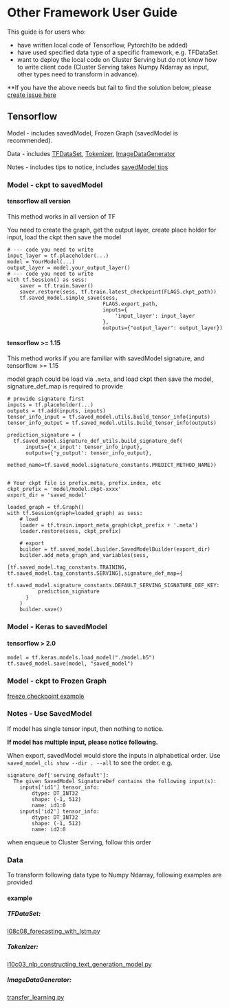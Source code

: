 # Other Framework User Guide

This guide is for users who:

* have written local code of Tensorflow, Pytorch(to be added)
* have used specified data type of a specific framework, e.g. TFDataSet
* want to deploy the local code on Cluster Serving but do not know how to write client code (Cluster Serving takes Numpy Ndarray as input, other types need to transform in advance).

**If you have the above needs but fail to find the solution below, please [create issue here](https://github.com/intel-analytics/bigdl/issues)

## Tensorflow

Model - includes savedModel, Frozen Graph (savedModel is recommended).

Data - includes [TFDataSet](#tfdataset), [Tokenizer](#tokenizer), [ImageDataGenerator](#imagedatagenerator)

Notes - includes tips to notice, includes [savedModel tips](#notes---use-savedmodel)

### Model - ckpt to savedModel
#### tensorflow all version
This method works in all version of TF

You need to create the graph, get the output layer, create place holder for input, load the ckpt then save the model
```
# --- code you need to write
input_layer = tf.placeholder(...)
model = YourModel(...)
output_layer = model.your_output_layer()
# --- code you need to write
with tf.Session() as sess:
    saver = tf.train.Saver()
    saver.restore(sess, tf.train.latest_checkpoint(FLAGS.ckpt_path))
    tf.saved_model.simple_save(sess,
                               FLAGS.export_path,
                               inputs={
                                   'input_layer': input_layer
                               },
                               outputs={"output_layer": output_layer})
```

#### tensorflow >= 1.15
This method works if you are familiar with savedModel signature, and tensorflow >= 1.15

model graph could be load via `.meta`, and load ckpt then save the model, signature_def_map is required to provide
```
# provide signature first
inputs = tf.placeholder(...)
outputs = tf.add(inputs, inputs)
tensor_info_input = tf.saved_model.utils.build_tensor_info(inputs)
tensor_info_output = tf.saved_model.utils.build_tensor_info(outputs)

prediction_signature = (
  tf.saved_model.signature_def_utils.build_signature_def(
      inputs={'x_input': tensor_info_input},
      outputs={'y_output': tensor_info_output},
      method_name=tf.saved_model.signature_constants.PREDICT_METHOD_NAME))

      
# Your ckpt file is prefix.meta, prefix.index, etc
ckpt_prefix = 'model/model.ckpt-xxxx'
export_dir = 'saved_model'

loaded_graph = tf.Graph()
with tf.Session(graph=loaded_graph) as sess:
    # load
    loader = tf.train.import_meta_graph(ckpt_prefix + '.meta')
    loader.restore(sess, ckpt_prefix)

    # export
    builder = tf.saved_model.builder.SavedModelBuilder(export_dir)
    builder.add_meta_graph_and_variables(sess,
                                         [tf.saved_model.tag_constants.TRAINING, tf.saved_model.tag_constants.SERVING],signature_def_map={
      tf.saved_model.signature_constants.DEFAULT_SERVING_SIGNATURE_DEF_KEY:
          prediction_signature 
      }
    )
    builder.save()
```
### Model - Keras to savedModel
#### tensorflow > 2.0
```
model = tf.keras.models.load_model("./model.h5")
tf.saved_model.save(model, "saved_model")
```
### Model - ckpt to Frozen Graph
[freeze checkpoint example](https://github.com/intel-analytics/bigdl/tree/master/python/orca/example/freeze_checkpoint)
### Notes - Use SavedModel
If model has single tensor input, then nothing to notice.

**If model has multiple input, please notice following.**

When export, savedModel would store the inputs in alphabetical order. Use `saved_model_cli show --dir . --all` to see the order. e.g.
```
signature_def['serving_default']:
  The given SavedModel SignatureDef contains the following input(s):
    inputs['id1'] tensor_info:
        dtype: DT_INT32
        shape: (-1, 512)
        name: id1:0
    inputs['id2'] tensor_info:
        dtype: DT_INT32
        shape: (-1, 512)
        name: id2:0

```

when enqueue to Cluster Serving, follow this order
### Data
To transform following data type to Numpy Ndarray, following examples are provided

#### example
##### TFDataSet: 
[l08c08_forecasting_with_lstm.py](https://github.com/intel-analytics/bigdl/tree/master/docs/docs/ClusterServingGuide/OtherFrameworkUsers/l08c08_forecasting_with_lstm.py)
##### Tokenizer: 
[l10c03_nlp_constructing_text_generation_model.py](https://github.com/intel-analytics/bigdl/tree/master/docs/docs/ClusterServingGuide/OtherFrameworkUsers/l10c03_nlp_constructing_text_generation_model.py) 
##### ImageDataGenerator: 
[transfer_learning.py](https://github.com/intel-analytics/bigdl/tree/master/docs/docs/ClusterServingGuide/OtherFrameworkUsers/transfer_learning.py)
